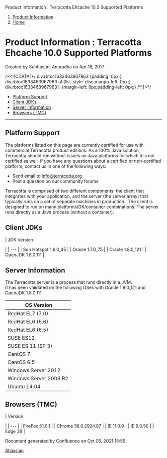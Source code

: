 Product Information : Terracotta Ehcache 10.0 Supported Platforms  

1.  [Product Information](index.html)
2.  [Home](Home.html)

Product Information : Terracotta Ehcache 10.0 Supported Platforms
=================================================================

Created by Subhashni Anuradha on Apr 18, 2017

/\*<!\[CDATA\[\*/ div.rbtoc1633463967963 {padding: 0px;} div.rbtoc1633463967963 ul {list-style: disc;margin-left: 0px;} div.rbtoc1633463967963 li {margin-left: 0px;padding-left: 0px;} /\*\]\]>\*/

*   [Platform Support](#TerracottaEhcache10.0SupportedPlatforms-PlatformSupport)
*   [Client JDKs](#TerracottaEhcache10.0SupportedPlatforms-ClientJDKs)
*   [Server Information](#TerracottaEhcache10.0SupportedPlatforms-ServerInformation)
*   [Browsers (TMC)](#TerracottaEhcache10.0SupportedPlatforms-Browsers(TMC))




----------------------------------------------------------------------------------------------------------------------------------------------------------------------------------------------------------------------------------------------------------------------------------------------------------------------------------------------------------------------------------------------------------------------------------------------------------------------------------------------------------------------------------

Platform Support
----------------

The platforms listed on this page are currently certified for use with commercial Terracotta product editions. As a 100% Java solution, Terracotta should run without issues on Java platforms for which it is not certified as well. If you have any questions about a certified or non-certified platform, contact us in one of the following ways:  
  

*   Send email to [info@terracotta.org](mailto:info@terracotta.org)
*   Post a question on our community forums

Terracotta is comprised of two different components: the client that integrates with your application, and the server (the server array) that typically runs on a set of separate machines in production.  The client is designed to run on many platform/JDK/container combinations. The server runs directly as a Java process (without a container).

Client JDKs
-----------

| 
JDK Version



 |
| --- |
| Sun Hotspot 1.6.0\_45 |
| Oracle 1.7.0\_75 |
| Oracle 1.8.0\_121 |
| OpenJDK 1.8.0.111 |

Server Information
------------------

The Terracotta server is a process that runs directly in a JVM.  
It has been validated on the following OSes with Oracle 1.8.0\_121 and OpenJDK 1.8.0.111  

|  OS Version |
| --- |
| RedHat EL7 (7.0) |
| RedHat EL6 (6.6) |
| RedHat EL6 (6.5) |
| SUSE ES12 |
| SUSE ES 11 (SP 3) |
| CentOS 7 |
| CentOS 6.5 |
| Windows Server 2012 |
| Windows Server 2008 R2 |
| Ubuntu 14.04 |

Browsers (TMC)
--------------

| 
Version



 |
| --- |
| FireFox 51.0.1 |
| Chrome 56.0.2924.87 |
| IE 11.0.9 |
| IE 9.0.50 |
| Edge 38 |

Document generated by Confluence on Oct 05, 2021 15:59

[Atlassian](http://www.atlassian.com/)